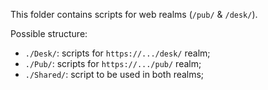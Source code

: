 This folder contains scripts for web realms (`/pub/` & `/desk/`).

Possible structure:
* `./Desk/`: scripts for `https://.../desk/` realm;
* `./Pub/`: scripts for `https://.../pub/` realm;
* `./Shared/`: script to be used in both realms;
